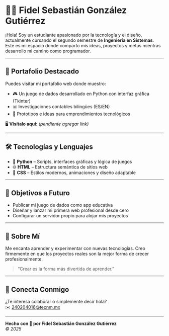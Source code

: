 # 👨‍💻 Fidel Sebastián González Gutiérrez

¡Hola! Soy un estudiante apasionado por la tecnología y el diseño, actualmente cursando el segundo semestre de **Ingeniería en Sistemas**. Este es mi espacio donde comparto mis ideas, proyectos y metas mientras desarrollo mi camino como programador.

---

## 🌟 Portafolio Destacado

Puedes visitar mi portafolio web donde muestro:

- 🎮 Un juego de dados desarrollado en Python con interfaz gráfica (Tkinter)
- 📊 Investigaciones contables bilingües (ES/EN)
- 🚀 Prototipos e ideas para emprendimientos tecnológicos

🖥️ **Visítalo aquí:** *(pendiente agregar link)*

---

## 🛠️ Tecnologías y Lenguajes

- 🐍 **Python** – Scripts, interfaces gráficas y lógica de juegos
- 🌐 **HTML** – Estructura semántica de sitios web
- 🎨 **CSS** – Estilos modernos, animaciones y diseño adaptable

---

## 🔮 Objetivos a Futuro

- Publicar mi juego de dados como app educativa
- Diseñar y lanzar mi primera web profesional desde cero
- Configurar un servidor propio para alojar mis proyectos

---

## 👋 Sobre Mí

Me encanta aprender y experimentar con nuevas tecnologías. Creo firmemente en que los proyectos reales son la mejor forma de crecer profesionalmente.

> “Crear es la forma más divertida de aprender.”

---

## 🤝 Conecta Conmigo

¿Te interesa colaborar o simplemente decir hola?  
✉️ [240204016@tecnm.mx](mailto:240204016@tecnm.mx)

---

**Hecho con 💜 por Fidel Sebastián González Gutiérrez**  
*© 2025*
